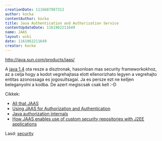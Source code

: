 ```yaml
---
creationDate: 1116687907312 
author: kocka 
contentAuthor: kocka 
title: Java Authentication and Authorization Service 
contentUpdateDate: 1161962211649 
name: JAAS 
layout: wiki 
date: 1161962211649 
creator: kocka 
---
```

http://java.sun.com/products/jaas/

A [java 1.4](java%201.4.html) ota resze a disztronak, hasonloan mas security frameworkokhoz, az a celja hogy a kodot vegrehajtasa elott ellenorizhato legyen a vegrehajto entitas azonossaga es jogosultsagai. Ja es persze ezt ne kelljen beleganyolni a kodba. De azert megiscsak csak kell :-D

Cikkek:

*   [All that JAAS](http://www.javaworld.com/cgi-bin/mailto/x_java.cgi)
*   [Using JAAS for Authorization and Authentication](http://www.mooreds.com/jaas.html)
*   [Java authorization internals](http://www-128.ibm.com/developerworks/java/library/j-javaauth/)
*   [How JAAS enables use of custom security repositories with J2EE applications](http://www.theserverside.com/tt/articles/article.tss?l=Pramati-JAAS)



Lasd: [security](security.html)




